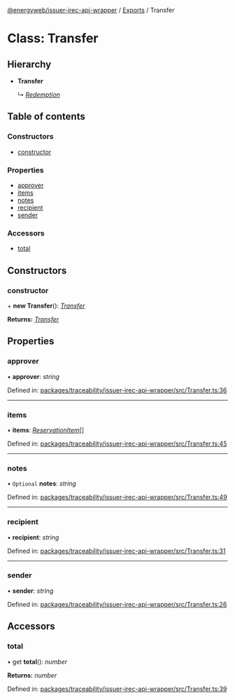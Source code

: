 [@energyweb/issuer-irec-api-wrapper](../README.md) / [Exports](../modules.md) / Transfer

# Class: Transfer

## Hierarchy

-   **Transfer**

    ↳ [_Redemption_](redemption.md)

## Table of contents

### Constructors

-   [constructor](transfer.md#constructor)

### Properties

-   [approver](transfer.md#approver)
-   [items](transfer.md#items)
-   [notes](transfer.md#notes)
-   [recipient](transfer.md#recipient)
-   [sender](transfer.md#sender)

### Accessors

-   [total](transfer.md#total)

## Constructors

### constructor

\+ **new Transfer**(): [_Transfer_](transfer.md)

**Returns:** [_Transfer_](transfer.md)

## Properties

### approver

• **approver**: _string_

Defined in: [packages/traceability/issuer-irec-api-wrapper/src/Transfer.ts:36](https://github.com/energywebfoundation/origin/blob/1ec4bda2/packages/traceability/issuer-irec-api-wrapper/src/Transfer.ts#L36)

---

### items

• **items**: [_ReservationItem_](reservationitem.md)[]

Defined in: [packages/traceability/issuer-irec-api-wrapper/src/Transfer.ts:45](https://github.com/energywebfoundation/origin/blob/1ec4bda2/packages/traceability/issuer-irec-api-wrapper/src/Transfer.ts#L45)

---

### notes

• `Optional` **notes**: _string_

Defined in: [packages/traceability/issuer-irec-api-wrapper/src/Transfer.ts:49](https://github.com/energywebfoundation/origin/blob/1ec4bda2/packages/traceability/issuer-irec-api-wrapper/src/Transfer.ts#L49)

---

### recipient

• **recipient**: _string_

Defined in: [packages/traceability/issuer-irec-api-wrapper/src/Transfer.ts:31](https://github.com/energywebfoundation/origin/blob/1ec4bda2/packages/traceability/issuer-irec-api-wrapper/src/Transfer.ts#L31)

---

### sender

• **sender**: _string_

Defined in: [packages/traceability/issuer-irec-api-wrapper/src/Transfer.ts:26](https://github.com/energywebfoundation/origin/blob/1ec4bda2/packages/traceability/issuer-irec-api-wrapper/src/Transfer.ts#L26)

## Accessors

### total

• get **total**(): _number_

**Returns:** _number_

Defined in: [packages/traceability/issuer-irec-api-wrapper/src/Transfer.ts:39](https://github.com/energywebfoundation/origin/blob/1ec4bda2/packages/traceability/issuer-irec-api-wrapper/src/Transfer.ts#L39)
